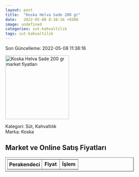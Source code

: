 ```yaml
---
layout: post
title:  "Koska Helva Sade 200 gr"
date:   2022-05-08 8:38:16 +0300
image: undefined
categories: sut-kahvaltilik
tags: sut-kahvaltilik
---
```


Son Güncelleme: 2022-05-08 11:38:16

<img src="undefined" width="200" alt="Koska Helva Sade 200 gr market fiyatları" />

Kategori: Süt, Kahvaltılık
<br />
Marka: Koska

<h2>Market ve Online Satış Fiyatları</h2>

<table border="1" style="padding: 5px;width:80%;">
  <tr>
    <td style="padding: 5px;"><strong>Perakendeci</strong></td>
    <td><strong>Fiyat</strong></td>
    <td><strong>İşlem</strong></td>
  </tr>
  
</table>
